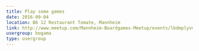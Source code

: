 ```yaml
---
title: Play some games
date: 2016-09-04
location: B6 12 Restaurant Tomate, Mannheim
link: http://www.meetup.com/Mannheim-Boardgames-Meetup/events/lbdmplyvmbgb/
usergroup: bogama
type: usergroup
---
```

